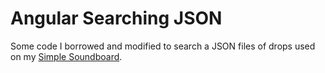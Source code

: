 # Angular Searching JSON

Some code I borrowed and modified to search a JSON files of drops used on my [Simple Soundboard](https://github.com/digitalcolony/Simple-Soundboard).
